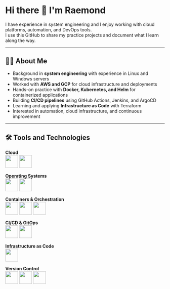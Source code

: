 # Hi there 👋 I'm Raemond 

I have experience in system engineering and I enjoy working with cloud platforms, automation, and DevOps tools.  
I use this GitHub to share my practice projects and document what I learn along the way.  

---

## 🧑‍💻 About Me  
- Background in **system engineering** with experience in Linux and Windows servers  
- Worked with **AWS and GCP** for cloud infrastructure and deployments  
- Hands-on practice with **Docker, Kubernetes, and Helm** for containerized applications  
- Building **CI/CD pipelines** using GitHub Actions, Jenkins, and ArgoCD  
- Learning and applying **Infrastructure as Code** with Terraform  
- Interested in automation, cloud infrastructure, and continuous improvement  

---



## 🛠️ Tools and Technologies  

**Cloud**  
<img src="https://cdn.jsdelivr.net/gh/devicons/devicon/icons/amazonwebservices/amazonwebservices-original.svg" width="40" height="40"/> 
<img src="https://cdn.jsdelivr.net/gh/devicons/devicon/icons/googlecloud/googlecloud-original.svg" width="40" height="40"/>

**Operating Systems**  
<img src="https://cdn.jsdelivr.net/gh/devicons/devicon/icons/linux/linux-original.svg" width="40" height="40"/> 
<img src="https://cdn.jsdelivr.net/gh/devicons/devicon/icons/windows8/windows8-original.svg" width="40" height="40"/>

**Containers & Orchestration**  
<img src="https://cdn.jsdelivr.net/gh/devicons/devicon/icons/docker/docker-original.svg" width="40" height="40"/> 
<img src="https://cdn.jsdelivr.net/gh/devicons/devicon/icons/kubernetes/kubernetes-plain.svg" width="40" height="40"/> 
<img src="https://helm.sh/img/helm.svg" width="40" height="40"/>

**CI/CD & GitOps**  
<img src="https://cdn.jsdelivr.net/gh/devicons/devicon/icons/jenkins/jenkins-original.svg" width="40" height="40"/> 
<img src="https://argo-cd.readthedocs.io/en/stable/assets/logo.png" width="40" height="40"/> <!-- ArgoCD -->

**Infrastructure as Code**  
<img src="https://cdn.jsdelivr.net/gh/devicons/devicon/icons/terraform/terraform-original.svg" width="40" height="40"/>

**Version Control**  
<img src="https://cdn.jsdelivr.net/gh/devicons/devicon/icons/git/git-original.svg" width="40" height="40"/> 
<img src="https://cdn.jsdelivr.net/gh/devicons/devicon/icons/github/github-original.svg" width="40" height="40"/> 
<img src="https://cdn.jsdelivr.net/gh/devicons/devicon/icons/gitlab/gitlab-original.svg" width="40" height="40"/> 
